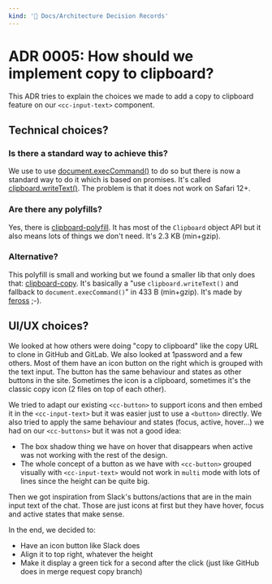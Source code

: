 ```yaml
---
kind: '📌 Docs/Architecture Decision Records'
---
```

# ADR 0005: How should we implement copy to clipboard?

This ADR tries to explain the choices we made to add a copy to clipboard feature on our `<cc-input-text>` component.

## Technical choices?

### Is there a standard way to achieve this?

We use to use [document.execCommand()](https://developer.mozilla.org/en-US/docs/Web/API/document/execCommand) to do so but there is now a standard way to do it which is based on promises.
It's called [clipboard.writeText()](https://developer.mozilla.org/en-US/docs/Web/API/Clipboard/writeText).
The problem is that it does not work on Safari 12+.

### Are there any polyfills?

Yes, there is [clipboard-polyfill](https://github.com/lgarron/clipboard-polyfill).
It has most of the `Clipboard` object API but it also means lots of things we don't need.
It's 2.3 KB (min+gzip).

### Alternative?

This polyfill is small and working but we found a smaller lib that only does that: [clipboard-copy](https://github.com/feross/clipboard-copy).
It's basically a "use `clipboard.writeText()` and fallback to `document.execCommand()`" in 433 B (min+gzip).
It's made by [feross](https://github.com/feross) ;-).

## UI/UX choices?

We looked at how others were doing "copy to clipboard" like the copy URL to clone in GitHub and GitLab.
We also looked at 1password and a few others.
Most of them have an icon button on the right which is grouped with the text input.
The button has the same behaviour and states as other buttons in the site.
Sometimes the icon is a clipboard, sometimes it's the classic copy icon (2 files on top of each other).

We tried to adapt our existing `<cc-button>` to support icons and then embed it in the `<cc-input-text>` but it was easier just to use a `<button>` directly.
We also tried to apply the same behaviour and states (focus, active, hover...) we had on our `<cc-buttons>` but it was not a good idea:

* The box shadow thing we have on hover that disappears when active was not working with the rest of the design.
* The whole concept of a button as we have with `<cc-button>` grouped visually with `<cc-input-text>` would not work in `multi` mode with lots of lines since the height can be quite big.

Then we got inspiration from Slack's buttons/actions that are in the main input text of the chat.
Those are just icons at first but they have hover, focus and active states that make sense.

In the end, we decided to:

* Have an icon button like Slack does
* Align it to top right, whatever the height
* Make it display a green tick for a second after the click (just like GitHub does in merge request copy branch)
